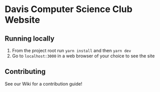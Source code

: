 # Davis Computer Science Club Website

## Running locally

1) From the project root run `yarn install` and then `yarn dev`
2) Go to `localhost:3000` in a web browser of your choice to see the site

## Contributing

See our Wiki for a contribution guide!
